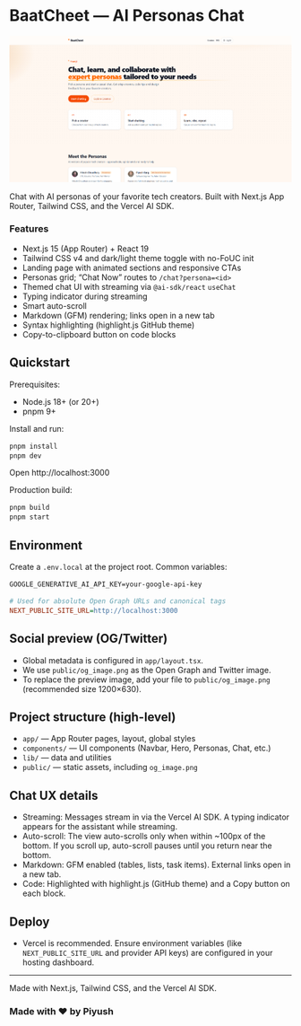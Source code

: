 # **BaatCheet** — AI Personas Chat

![BaatCheet Preview](public/og_image.png)

Chat with AI personas of your favorite tech creators. Built with Next.js App Router, Tailwind CSS, and the Vercel AI SDK.

### Features
- Next.js 15 (App Router) + React 19
- Tailwind CSS v4 and dark/light theme toggle with no-FoUC init
- Landing page with animated sections and responsive CTAs
- Personas grid; “Chat Now” routes to `/chat?persona=<id>`
- Themed chat UI with streaming via `@ai-sdk/react` `useChat`
- Typing indicator during streaming
- Smart auto-scroll
- Markdown (GFM) rendering; links open in a new tab
- Syntax highlighting (highlight.js GitHub theme)
- Copy-to-clipboard button on code blocks

## Quickstart

Prerequisites:
- Node.js 18+ (or 20+)
- pnpm 9+

Install and run:
```bash
pnpm install
pnpm dev
```
Open http://localhost:3000

Production build:
```bash
pnpm build
pnpm start
```

## Environment
Create a `.env.local` at the project root. Common variables:
```
GOOGLE_GENERATIVE_AI_API_KEY=your-google-api-key
```
```ini
# Used for absolute Open Graph URLs and canonical tags
NEXT_PUBLIC_SITE_URL=http://localhost:3000
```

## Social preview (OG/Twitter)
- Global metadata is configured in `app/layout.tsx`.
- We use `public/og_image.png` as the Open Graph and Twitter image.
- To replace the preview image, add your file to `public/og_image.png` (recommended size 1200×630).

## Project structure (high-level)
- `app/` — App Router pages, layout, global styles
- `components/` — UI components (Navbar, Hero, Personas, Chat, etc.)
- `lib/` — data and utilities
- `public/` — static assets, including `og_image.png`

## Chat UX details
- Streaming: Messages stream in via the Vercel AI SDK. A typing indicator appears for the assistant while streaming.
- Auto-scroll: The view auto-scrolls only when within ~100px of the bottom. If you scroll up, auto-scroll pauses until you return near the bottom.
- Markdown: GFM enabled (tables, lists, task items). External links open in a new tab.
- Code: Highlighted with highlight.js (GitHub theme) and a Copy button on each block.

## Deploy
- Vercel is recommended. Ensure environment variables (like `NEXT_PUBLIC_SITE_URL` and provider API keys) are configured in your hosting dashboard.

---

Made with Next.js, Tailwind CSS, and the Vercel AI SDK.

### Made with ❤️ by Piyush